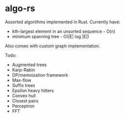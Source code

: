 algo-rs
=======

Assorted algorithms implemented in Rust. Currently have:
* kth-largest element in an unsorted sequence - O(n)
* minimum spanning tree - O(|E| log |E|)

Also comes with custom graph implementation.

Todo:
* Augmented trees
* Karp-Rabin
* DP/memoization framework
* Max-flow
* Suffix trees
* Epsilon heavy hitters
* Convex hull
* Closest pairs
* Perceptron
* FFT
